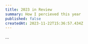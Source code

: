 ```yaml
---
title: 2023 in Review
summary: How I percieved this year
published: false
createdAt: 2023-11-22T15:36:57.434Z
---
```

...